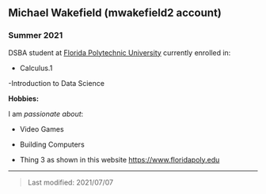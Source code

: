 ## Michael Wakefield (mwakefield2 account)

### Summer 2021 

DSBA student at [Florida Polytechnic University](https://www.floridapoly.edu) currently enrolled in: 

- Calculus.1

-Introduction to Data Science

**Hobbies:**

I am _passionate about_: 

- Video Games 

- Building Computers

- Thing 3 as shown in this website <https://www.floridapoly.edu>

***

> Last modified: 2021/07/07